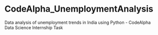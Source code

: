 # CodeAlpha_UnemploymentAnalysis
Data analysis of unemployment trends in India using Python - CodeAlpha Data Science Internship Task
